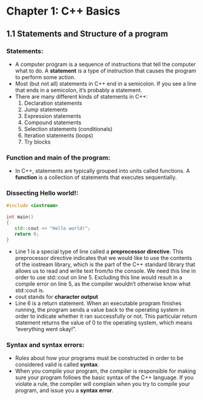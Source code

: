 # Chapter 1: C++ Basics

## 1.1 Statements and Structure of a program

### Statements:
- A computer program is a sequence of instructions that tell the computer what to do. 
A **statement** is a type of instruction that causes the program to perform some action.
- Most (but not all) statements in C++ end in a semicolon. 
If you see a line that ends in a semicolon, it’s probably a statement.
- There are many different kinds of statements in C++:
    1. Declaration statements
    2. Jump statements
    3. Expression statements
    4. Compound statements
    5. Selection statements (conditionals)
    6. Iteration statements (loops)
    7. Try blocks

### Function and main of the program:
- In C++, statements are typically grouped into units called functions. 
A **function** is a collection of statements that executes sequentially.

### Dissecting Hello world!:
```c++
#include <iostream>
 
int main()
{
   std::cout << "Hello world!";
   return 0;
}
```
- Line 1 is a special type of line called a **preprocessor directive**. This preprocessor directive indicates that we would like to use the contents of the iostream library, which is the part of the C++ standard library that allows us to read and write text from/to the console. We need this line in order to use std::cout on line 5. Excluding this line would result in a compile error on line 5, as the compiler wouldn’t otherwise know what std::cout is.
- cout stands for **character output**
- Line 6 is a return statement. When an executable program finishes running, the program sends a value back to the operating system in order to indicate whether it ran successfully or not. This particular return statement returns the value of 0 to the operating system, which means “everything went okay!”.

### Syntax and syntax errors:
- Rules about how your programs must be constructed in order to be considered valid is called **syntax**.
- When you compile your program, the compiler is responsible for making sure your program follows the basic syntax of the C++ language. If you violate a rule, the compiler will complain when you try to compile your program, and issue you a **syntax error**.




